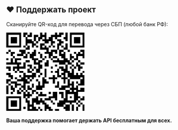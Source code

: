 ## ❤️ Поддержать проект
Сканируйте QR-код для перевода через СБП (любой банк РФ):

![СБП](sbp.png)

**Ваша поддержка помогает держать API бесплатным для всех.**
